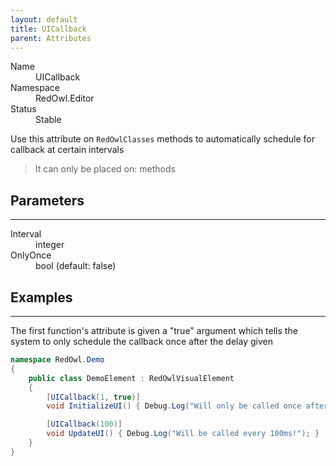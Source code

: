 ```yaml
---
layout: default
title: UICallback
parent: Attributes
---
```


<dl>
  <dt>Name</dt>
  <dd>UICallback</dd>
  <dt>Namespace</dt>
  <dd>RedOwl.Editor</dd>
  <dt>Status</dt>
  <dd><span class="label label-green">Stable</span></dd>
</dl>

Use this attribute on `RedOwlClasses` methods to automatically schedule for callback at certain intervals

<blockquote>It can only be placed on: methods</blockquote>

## Parameters
---

<dl>
  <dt>Interval</dt>
  <dd>integer</dd>
  <dt>OnlyOnce</dt>
  <dd>bool (default: false)</dd>
</dl>

## Examples
---

The first function's attribute is given a "true" argument which tells the system to only schedule the callback once after the delay given

```cs
namespace RedOwl.Demo
{
    public class DemoElement : RedOwlVisualElement
    {
        [UICallback(1, true)]
        void InitializeUI() { Debug.Log("Will only be called once after a 1ms delay!"); }

        [UICallback(100)]
        void UpdateUI() { Debug.Log("Will be called every 100ms!"); }
    }
}
```
